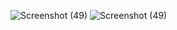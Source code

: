 ![Screenshot (49)](https://github.com/asimdhali/calculator-html-js/assets/141352321/87ea844d-611a-4901-99ef-f3be47d7b619)
![Screenshot (49)](https://github.com/asimdhali/calculator-html-js/assets/141352321/865a789a-2cb4-42a5-9bae-0110542a9b89)
